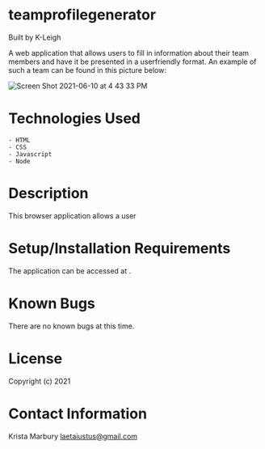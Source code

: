 # teamprofilegenerator

Built by K-Leigh

A web application that allows users to fill in information about their team members and have it be presented in a userfriendly format. An example of such a team can be found in this picture below: 

![Screen Shot 2021-06-10 at 4 43 33 PM](https://user-images.githubusercontent.com/78391731/121601028-01e26f80-ca0b-11eb-8f4d-c877ed5dfdb3.png)



# Technologies Used

    - HTML
    - CSS
    - Javascript
    - Node

# Description

This browser application allows a user 

# Setup/Installation Requirements

The application can be accessed at .

# Known Bugs

There are no known bugs at this time.

# License

Copyright (c) 2021 

# Contact Information

Krista Marbury laetaiustus@gmail.com

